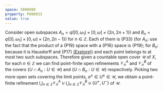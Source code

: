 ```yaml
---
space: S000088
property: P000033
value: true
---
```


Consider open subspaces $A_n=q([0,\omega_1)\times[0,\omega]\times\{2n,2n+1\})$
and $B_n=q([0,\omega_1]\times[0,\omega)\times\{2n,2n-1\})$ for $n\in\mathbb Z$.
Each of them is {P33}
(for $A_n$: use the fact that the product of a {P19} space with a {P16} space is {P19};
for $B_n$: because it is Hausdorff and {P17}
[(Explore)](https://topology.pi-base.org/spaces?q=%24%5Csigma%24-compact%2Bt2%2B%7Emetacompact))
and each point belongs to at most two such subspaces.
Therefore given a countable open cover $\mathscr U$ of $X$, for each $n\in\mathbb Z$
we can find point-finite open refinements $\mathscr V^A_n$ and $\mathscr V^B_n$
of the covers $\{U\cap A_n:U\in\mathscr U\}$ and $\{U\cap B_n:U\in\mathscr U\}$ respectively. Picking two more open sets covering the limit points, $a^\pm\in U^\pm\in \mathscr U$, we obtain a point-finite refinement
$\bigcup_{n\in\mathbb Z}\mathscr V^A_n\cup \bigcup_{n\in\mathbb Z}\mathscr V^B_n\cup\{U^+,U^-\}$ of $\mathscr U$.
